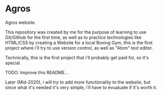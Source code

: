 # Agros
Agros website.


This repository was created by me for the purpose of learning to use Git/Github for the first time, as well as to
practice technologies like HTML/CSS by creating a Website for a local Boxing Gym, this is the first project where i'll 
try to use version control, as well as "Atom" text editor.

Technically, this is the first project that i'll probably get paid for, so it's special.


TODO: Improve this README...


Later (Mid-2020), i will try to add more functionality to the website, but since what it's needed it's very simple, i'll have
to evualuate if it's worth it.
